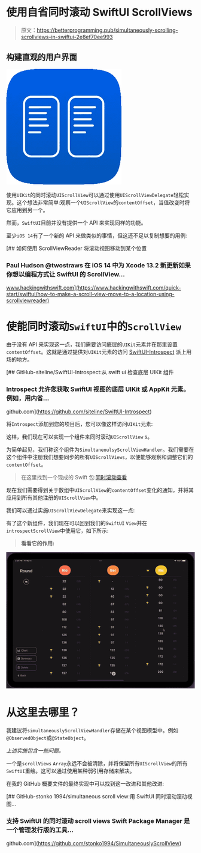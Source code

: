 # 使用自省同时滚动 SwiftUI ScrollViews

> 原文：<https://betterprogramming.pub/simultaneously-scrolling-scrollviews-in-swiftui-2e8ef70ee993>

## 构建直观的用户界面

![](img/31b24cdf135454cc6fe6739c02c39b05.png)

使用`UIKit`的同时滚动`UIScrollView`可以通过使用`UIScrollViewDelegate`轻松实现。这个想法非常简单:观察一个`UIScrollView`的`contentOffset`，当值改变时将它应用到另一个。

然而，`SwiftUI`目前并没有提供一个 API 来实现同样的功能。

至少`iOS 14`有了一个新的 API 来做类似的事情，但这还不足以复制想要的用例:

[](https://www.hackingwithswift.com/quick-start/swiftui/how-to-make-a-scroll-view-move-to-a-location-using-scrollviewreader) [## 如何使用 ScrollViewReader 将滚动视图移动到某个位置

### Paul Hudson @twostraws 在 iOS 14 中为 Xcode 13.2 新更新如果你想以编程方式让 SwiftUI 的 ScrollView…

www.hackingwithswift.com](https://www.hackingwithswift.com/quick-start/swiftui/how-to-make-a-scroll-view-move-to-a-location-using-scrollviewreader) 

# 使能同时滚动`SwiftUI`中的`ScrollView`

由于没有 API 来实现这一点，我们需要访问底层的`UIKit`元素并在那里设置`contentOffset`。这就是通过提供对`UIKit`元素的访问 [SwiftUI-Introspect](https://github.com/siteline/SwiftUI-Introspect) 派上用场的地方。

[](https://github.com/siteline/SwiftUI-Introspect) [## GitHub-siteline/SwiftUI-Introspect:从 swift ui 检查底层 UIKit 组件

### Introspect 允许您获取 SwiftUI 视图的底层 UIKit 或 AppKit 元素。例如，用内省…

github.com](https://github.com/siteline/SwiftUI-Introspect) 

将`Introspect`添加到您的项目后，您可以像这样访问`UIKit`元素:

这样，我们现在可以实现一个组件来同时滚动`UIScrollView` s。

为简单起见，我们称这个组件为`SimultaneoulsyScrollViewHandler`。我们需要在这个组件中注册我们想要同步的所有`UIScrollViews`，以便能够观察和调整它们的`contentOffset`。

> 在这里找到一个现成的 Swift 包:[同时滚动查看](https://github.com/stonko1994/SimultaneouslyScrollView)

现在我们需要得到关于数组中`UIScrollView`的`contentOffset`变化的通知，并将其应用到所有其他注册的`UIScrollView`中。

我们可以通过实施`UIScrollViewDelegate`来实现这一点:

有了这个新组件，我们现在可以回到我们的`SwiftUI` `View`并在`introspectScrollView`中使用它，如下所示:

> **看看它的作用:**

![](img/243cb7fb1a1114b487c0fb071265bac0.png)

# 从这里去哪里？

我建议将`simultaneouslyScrollViewHandler`存储在某个视图模型中。例如`@ObservedObject`或`@StateObject`。

*上述实施包含一些问题。*

一个是`scrollViews` `Array`永远不会被清除，并将保留所有`UIScrollView`的所有`SwiftUI`重绘。这可以通过使用某种弱引用存储来解决。

在我的 GitHub 概要文件的最终实现中可以找到这一改进和其他改进:

[](https://github.com/stonko1994/SimultaneouslyScrollView) [## GitHub-stonko 1994/simultaneous scroll view:用 SwiftUI 同时滚动滚动视图…

### 支持 SwiftUI 的同时滚动 scroll views Swift Package Manager 是一个管理发行版的工具…

github.com](https://github.com/stonko1994/SimultaneouslyScrollView)